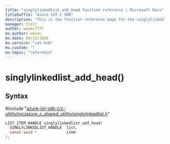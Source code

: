 ```yaml
---                             
title: "singlylinkedlist_add_head function reference | Microsoft Docs" 
titleSuffix: "Azure IoT C SDK"            
description: "This is the function reference page for the singlylinkedlist_add_head() function in the Azure IoT C SDK. This SDK is used with Azure IoT Hub and Azure IoT Hub Device Provisioning Service"            
manager: timlt                 
author: wesmc7777              
ms.author: wesmc               
ms.date: 09/23/2020                    
ms.service: "iot-hub"             
ms.custom: ""                
ms.topic: "reference"        
---                            
```


# singlylinkedlist_add_head()

## Syntax

\#include "[azure-iot-sdk-c/c-utility/inc/azure_c_shared_utility/singlylinkedlist.h](../singlylinkedlist-h.md)"  
```C
LIST_ITEM_HANDLE singlylinkedlist_add_head(
  SINGLYLINKEDLIST_HANDLE  list,
  const void *             item
);
```

